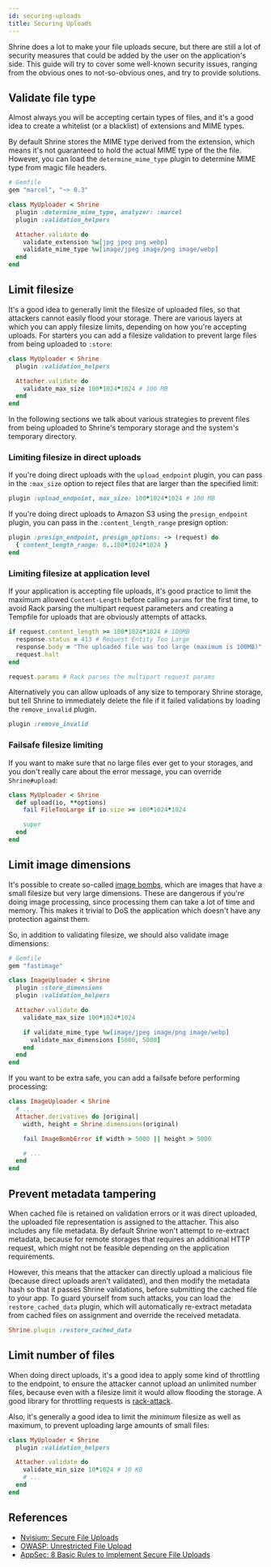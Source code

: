```yaml
---
id: securing-uploads
title: Securing Uploads
---
```


Shrine does a lot to make your file uploads secure, but there are still a lot
of security measures that could be added by the user on the application's side.
This guide will try to cover some well-known security issues, ranging from the
obvious ones to not-so-obvious ones, and try to provide solutions.

## Validate file type

Almost always you will be accepting certain types of files, and it's a good
idea to create a whitelist (or a blacklist) of extensions and MIME types.

By default Shrine stores the MIME type derived from the extension, which means
it's not guaranteed to hold the actual MIME type of the the file. However, you
can load the `determine_mime_type` plugin to determine MIME type from magic
file headers.

```rb
# Gemfile
gem "marcel", "~> 0.3"
```
```rb
class MyUploader < Shrine
  plugin :determine_mime_type, analyzer: :marcel
  plugin :validation_helpers

  Attacher.validate do
    validate_extension %w[jpg jpeg png webp]
    validate_mime_type %w[image/jpeg image/png image/webp]
  end
end
```

## Limit filesize

It's a good idea to generally limit the filesize of uploaded files, so that
attackers cannot easily flood your storage. There are various layers at which
you can apply filesize limits, depending on how you're accepting uploads. For
starters you can add a filesize validation to prevent large files from being
uploaded to `:store`:

```rb
class MyUploader < Shrine
  plugin :validation_helpers

  Attacher.validate do
    validate_max_size 100*1024*1024 # 100 MB
  end
end
```

In the following sections we talk about various strategies to prevent files
from being uploaded to Shrine's temporary storage and the system's temporary
directory.

### Limiting filesize in direct uploads

If you're doing direct uploads with the `upload_endpoint` plugin, you can pass
in the `:max_size` option to reject files that are larger than the specified
limit:

```rb
plugin :upload_endpoint, max_size: 100*1024*1024 # 100 MB
```

If you're doing direct uploads to Amazon S3 using the `presign_endpoint`
plugin, you can pass in the `:content_length_range` presign option:

```rb
plugin :presign_endpoint, presign_options: -> (request) do
  { content_length_range: 0..100*1024*1024 }
end
```

### Limiting filesize at application level

If your application is accepting file uploads, it's good practice to limit the
maximum allowed `Content-Length` before calling `params` for the first time,
to avoid Rack parsing the multipart request parameters and creating a Tempfile
for uploads that are obviously attempts of attacks.

```rb
if request.content_length >= 100*1024*1024 # 100MB
  response.status = 413 # Request Entity Too Large
  response.body = "The uploaded file was too large (maximum is 100MB)"
  request.halt
end

request.params # Rack parses the multipart request params
```

Alternatively you can allow uploads of any size to temporary Shrine storage,
but tell Shrine to immediately delete the file if it failed validations by
loading the `remove_invalid` plugin.

```rb
plugin :remove_invalid
```

### Failsafe filesize limiting

If you want to make sure that no large files ever get to your storages, and you
don't really care about the error message, you can override `Shrine#upload`:

```rb
class MyUploader < Shrine
  def upload(io, **options)
    fail FileTooLarge if io.size >= 100*1024*1024

    super
  end
end
```

## Limit image dimensions

It's possible to create so-called [image bombs], which are images that have a
small filesize but very large dimensions. These are dangerous if you're doing
image processing, since processing them can take a lot of time and memory. This
makes it trivial to DoS the application which doesn't have any protection
against them.

So, in addition to validating filesize, we should also validate image
dimensions:

```rb
# Gemfile
gem "fastimage"
```
```rb
class ImageUploader < Shrine
  plugin :store_dimensions
  plugin :validation_helpers

  Attacher.validate do
    validate_max_size 100*1024*1024

    if validate_mime_type %w[image/jpeg image/png image/webp]
      validate_max_dimensions [5000, 5000]
    end
  end
end
```

If you want to be extra safe, you can add a failsafe before performing
processing:

```rb
class ImageUploader < Shrine
  # ...
  Attacher.derivatives do |original|
    width, height = Shrine.dimensions(original)

    fail ImageBombError if width > 5000 || height > 5000

    # ...
  end
end
```

## Prevent metadata tampering

When cached file is retained on validation errors or it was direct uploaded,
the uploaded file representation is assigned to the attacher. This also
includes any file metadata. By default Shrine won't attempt to re-extract
metadata, because for remote storages that requires an additional HTTP request,
which might not be feasible depending on the application requirements.

However, this means that the attacker can directly upload a malicious file
(because direct uploads aren't validated), and then modify the metadata hash so
that it passes Shrine validations, before submitting the cached file to your
app. To guard yourself from such attacks, you can load the
`restore_cached_data` plugin, which will automatically re-extract metadata from
cached files on assignment and override the received metadata.

```rb
Shrine.plugin :restore_cached_data
```

## Limit number of files

When doing direct uploads, it's a good idea to apply some kind of throttling to
the endpoint, to ensure the attacker cannot upload an unlimited number files,
because even with a filesize limit it would allow flooding the storage. A good
library for throttling requests is [rack-attack].

Also, it's generally a good idea to limit the *minimum* filesize as well as
maximum, to prevent uploading large amounts of small files:

```rb
class MyUploader < Shrine
  plugin :validation_helpers

  Attacher.validate do
    validate_min_size 10*1024 # 10 KB
    # ...
  end
end
```

## References

* [Nvisium: Secure File Uploads](https://nvisium.com/blog/2015/10/13/secure-file-uploads/)
* [OWASP: Unrestricted File Upload](https://www.owasp.org/index.php/Unrestricted_File_Upload)
* [AppSec: 8 Basic Rules to Implement Secure File Uploads](https://software-security.sans.org/blog/2009/12/28/8-basic-rules-to-implement-secure-file-uploads/)

[image bombs]: https://www.bamsoftware.com/hacks/deflate.html
[rack-attack]: https://github.com/kickstarter/rack-attack
